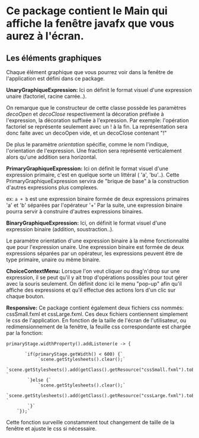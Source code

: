 # Ce package contient le Main qui affiche la fenêtre javafx que vous aurez à l'écran. 

## Les éléments graphiques
Chaque élément graphique que vous pourrez voir dans la fenêtre de l'application est défini dans ce package.

**UnaryGraphiqueExpression:**  Ici on définit le format visuel d'une expression unaire (factoriel, racine carrée..).

On remarque que le constructeur de cette classe possède les paramètres _decoOpen_ et _decoClose_ respectivement la décoration préfixée à l'expression, la décoration suffixée à l'expression.
Par exemple: l'opération factoriel se représente seulement avec un ! à la fin. La représentation sera donc faite avec un decoOpen vide, et un decoClose contenant "!"

De plus le paramètre _orientation_ spécifie, comme le nom l'indique, l'orientation de l'expression. Une fraction sera représenté verticalement alors qu'une addition sera horizontal.

**PrimaryGraphiqueExpression:** Ici on définit le format visuel d'une expression primaire, c'est en quelque sorte un littéral ( 'a', 'bu'..).
Cette PrimaryGraphiqueExpression servira de "brique de base" à la construction d'autres expressions plus complexes.

ex: `a + b` est une expression binaire formée de deux expressions primaires 'a' et 'b' séparées par l'opérateur '+' 
Par la suite, une expression binaire pourra servir à construire d'autres expressions binaires.

**BinaryGraphiqueExpression:** Ici, on définit le format visuel d'une expression binaire (addition, soustraction..).

Le paramètre orientation d'une expression binaire à la même fonctionnalité que pour l'expression unaire. 
Une expression binaire est formée de deux expressions séparées par un opérateur, les expressions peuvent être de type primaire, unaire ou même binaire.

**ChoiceContextMenu:** Lorsque l'on veut cliquer ou drag'n'drop sur une expression, il se peut qu'il y ait trop d'opérations possibles pour tout gérer avec la souris seulement. On définit donc ici le menu "pop-up" afin qu'il affiche des expressions et qu'il effectue des actions lors d'un clic sur chaque bouton.

**Responsive:** Ce package contient également deux fichiers css nommés: cssSmall.fxml et cssLarge.fxml.
Ces deux fichiers contiennent simplement le css de l'application. En fonction de la taille de l'écran de l'utilisateur, ou redimensionnement de la fenêtre, la feuille css correspondante est chargée par la fonction: 

`primaryStage.widthProperty().addListener(e -> {`

           `if(primaryStage.getWidth() < 600) {`
            	`scene.getStylesheets().clear();`
            	`scene.getStylesheets().add(getClass().getResource("cssSmall.fxml").toExternalForm()); `
            `}else {`
            	`scene.getStylesheets().clear();`
            	`scene.getStylesheets().add(getClass().getResource("cssLarge.fxml").toExternalForm()); `
            `}`
        `});`

Cette fonction surveille constamment tout changement de taille de la fenêtre et ajuste le css si nécessaire.